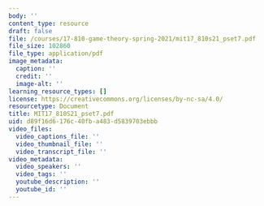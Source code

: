 ```yaml
---
body: ''
content_type: resource
draft: false
file: /courses/17-810-game-theory-spring-2021/mit17_810s21_pset7.pdf
file_size: 102860
file_type: application/pdf
image_metadata:
  caption: ''
  credit: ''
  image-alt: ''
learning_resource_types: []
license: https://creativecommons.org/licenses/by-nc-sa/4.0/
resourcetype: Document
title: MIT17_810S21_pset7.pdf
uid: d89f16d6-176c-40fb-a483-d5839703ebbb
video_files:
  video_captions_file: ''
  video_thumbnail_file: ''
  video_transcript_file: ''
video_metadata:
  video_speakers: ''
  video_tags: ''
  youtube_description: ''
  youtube_id: ''
---
```

